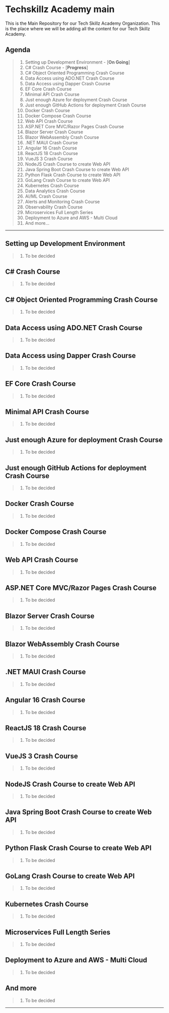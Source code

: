 # Techskillz Academy main

This is the Main Repository for our Tech Skillz Academy Organization. This is the place where we will be adding all the content for our Tech Skillz Academy.

## Agenda

> 1. Setting up Development Environment - [**On Going**]
> 1. C# Crash Course - [**Progress**]
> 1. C# Object Oriented Programming Crash Course
> 1. Data Access using ADO.NET Crash Course
> 1. Data Access using Dapper Crash Course
> 1. EF Core Crash Course
> 1. Minimal API Crash Course
> 1. Just enough Azure for deployment Crash Course
> 1. Just enough GitHub Actions for deployment Crash Course
> 1. Docker Crash Course
> 1. Docker Compose Crash Course
> 1. Web API Crash Course
> 1. ASP.NET Core MVC/Razor Pages Crash Course
> 1. Blazor Server Crash Course
> 1. Blazor WebAssembly Crash Course
> 1. .NET MAUI Crash Course
> 1. Angular 16 Crash Course
> 1. ReactJS 18 Crash Course
> 1. VueJS 3 Crash Course
> 1. NodeJS Crash Course to create Web API
> 1. Java Spring Boot Crash Course to create Web API
> 1. Python Flask Crash Course to create Web API
> 1. GoLang Crash Course to create Web API
> 1. Kubernetes Crash Course
> 1. Data Analytics Crash Course
> 1. AI/ML Crash Course
> 1. Alerts and Monitoring Crash Course
> 1. Observability Crash Course
> 1. Microservices Full Length Series
> 1. Deployment to Azure and AWS - Multi Cloud
> 1. And more...

---

## Setting up Development Environment

> 1. To be decided

## C# Crash Course

> 1. To be decided

## C# Object Oriented Programming Crash Course

> 1. To be decided

## Data Access using ADO.NET Crash Course

> 1. To be decided

## Data Access using Dapper Crash Course

> 1. To be decided

## EF Core Crash Course

> 1. To be decided

## Minimal API Crash Course

> 1. To be decided

## Just enough Azure for deployment Crash Course

> 1. To be decided

## Just enough GitHub Actions for deployment Crash Course

> 1. To be decided

## Docker Crash Course

> 1. To be decided

## Docker Compose Crash Course

> 1. To be decided

## Web API Crash Course

> 1. To be decided

## ASP.NET Core MVC/Razor Pages Crash Course

> 1. To be decided

## Blazor Server Crash Course

> 1. To be decided

## Blazor WebAssembly Crash Course

> 1. To be decided

## .NET MAUI Crash Course

> 1. To be decided

## Angular 16 Crash Course

> 1. To be decided

## ReactJS 18 Crash Course

> 1. To be decided

## VueJS 3 Crash Course

> 1. To be decided

## NodeJS Crash Course to create Web API

> 1. To be decided

## Java Spring Boot Crash Course to create Web API

> 1. To be decided

## Python Flask Crash Course to create Web API

> 1. To be decided

## GoLang Crash Course to create Web API

> 1. To be decided

## Kubernetes Crash Course

> 1. To be decided

## Microservices Full Length Series

> 1. To be decided

## Deployment to Azure and AWS - Multi Cloud

> 1. To be decided

## And more

> 1. To be decided

---
